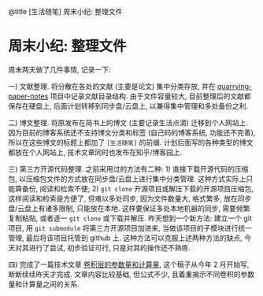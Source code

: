 @title [生活随笔] 周末小纪: 整理文件
# 周末小纪: 整理文件

周末两天做了几件事情, 记录一下: 

一) 文献整理. 将分散在各处的文献 (主要是论文) 集中分类存放, 并在 [quarrying-paper-notes](https://github.com/quarrying/quarrying-paper-notes) 项目中记录文献目录结构. 由于文件容量较大, 目前整理后的文献都保存在硬盘上, 后面计划转移到同步盘/云盘上, 以兼得集中管理和多处备份之利. 

二) 博文整理. 将原发布在简书上的博文 (主要记录生活点滴) 迁移到个人网站上. 因为目前的博客系统还不支持博文分类和标签 (自己码的博客系统, 功能还不完善), 所以在这些博文的标题上都加了 `[生活随笔]` 的前缀. 计划后面写的各种类型的博文都放在个人网站上, 技术文章同时也发布在知乎/博客园上. 

三) 第三方开源代码整理. 之前采用过的方法有二种: 1) 直接下载开源代码的压缩包, 以压缩包文件的方式放在同步盘/云盘上进行集中分类管理. 这种方式实际上只能算备份, 阅读和检索不便; 2) `git clone` 开源项目或解压下载的开源项目压缩包, 这样阅读和检索是方便了, 但难以多处同步, 因为文件数量大, 格式繁多, 放在同步盘/云盘上有诸多限制, 只能放在本地. 这样要保证多处本地机器的同步, 需要频繁复制粘贴, 或者逐一 `git clone` 或下载并解压. 昨天想到一个新方法: 建立一个 git 项目, 用 `git submodule` 将第三方开源项目加进来, 当做该项目的子模块进行统一管理, 最后将该项目托管到 github 上. 这种方法可以克服上述两种方法的缺点, 今天对其进行了尝试, 初步验证可行, 只是对其的操作还不熟练.

四) 完成了一篇技术文章 [卷积层的参数量和计算量](https://quarryman.cn/article/20220312), 这个稿子从今年 2 月开始写, 断断续续昨天才完成. 文章内容比较基础, 但公式不少, 且着重揭示不同卷积的参数量和计算量之间的关系. 

